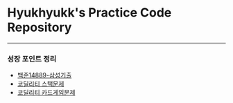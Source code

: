 # Hyukhyukk's Practice Code Repository
---

### 성장 포인트 정리
* [백준14889-삼성기출](https://github.com/hyukjin-lee/practice-coding/blob/master/src/backjoon/backjoon_14889.md)
* [코딜리티 스택문제](https://github.com/hyukjin-lee/practice-coding/blob/master/src/wooh/first_number1.md)
* [코딜리티 카드게임문제](https://github.com/hyukjin-lee/practice-coding/blob/master/src/wooh/first_number2.md)